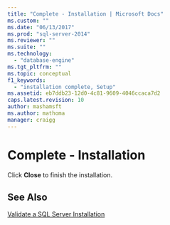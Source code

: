 ```yaml
---
title: "Complete - Installation | Microsoft Docs"
ms.custom: ""
ms.date: "06/13/2017"
ms.prod: "sql-server-2014"
ms.reviewer: ""
ms.suite: ""
ms.technology: 
  - "database-engine"
ms.tgt_pltfrm: ""
ms.topic: conceptual
f1_keywords: 
  - "installation complete, Setup"
ms.assetid: eb7ddb23-12d0-4c81-9609-4046ccaca7d2
caps.latest.revision: 10
author: mashamsft
ms.author: mathoma
manager: craigg
---
```

# Complete - Installation
  Click **Close** to finish the installation.  
  
## See Also  
 [Validate a SQL Server Installation](../../database-engine/install-windows/validate-a-sql-server-installation.md)  
  
  
